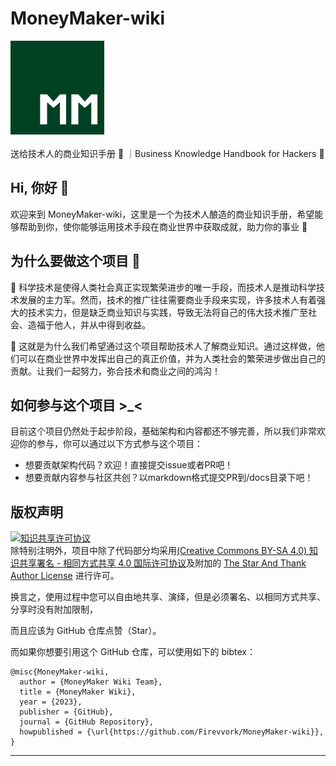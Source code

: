 # MoneyMaker-wiki
<div ><img src="/logo for MeneyMaker.png" alt="alt text" width="150" height="150"></div><br>
送给技术人的商业知识手册 📓 ｜Business Knowledge Handbook for Hackers 🍻

## Hi, 你好 👋
欢迎来到 MoneyMaker-wiki，这里是一个为技术人酿造的商业知识手册，希望能够帮助到你，使你能够运用技术手段在商业世界中获取成就，助力你的事业 🚀

## 为什么要做这个项目 🤔    
🚀 科学技术是使得人类社会真正实现繁荣进步的唯一手段，而技术人是推动科学技术发展的主力军。然而，技术的推广往往需要商业手段来实现，许多技术人有着强大的技术实力，但是缺乏商业知识与实践，导致无法将自己的伟大技术推广至社会、造福于他人，并从中得到收益。

🙌 这就是为什么我们希望通过这个项目帮助技术人了解商业知识。通过这样做，他们可以在商业世界中发挥出自己的真正价值，并为人类社会的繁荣进步做出自己的贡献。让我们一起努力，弥合技术和商业之间的鸿沟！

## 如何参与这个项目 >_<
目前这个项目仍然处于起步阶段，基础架构和内容都还不够完善，所以我们非常欢迎你的参与，你可以通过以下方式参与这个项目：

  - 想要贡献架构代码？欢迎！直接提交issue或者PR吧！
  - 想要贡献内容参与社区共创？以markdown格式提交PR到/docs目录下吧！

## 版权声明

<a rel="license" href="https://creativecommons.org/licenses/by-sa/4.0/"><img alt="知识共享许可协议" style="border-width:0" src="https://i.creativecommons.org/l/by-sa/4.0/88x31.png" /></a><br />除特别注明外，项目中除了代码部分均采用<a rel="license" href="https://creativecommons.org/licenses/by-sa/4.0/deed.zh">(Creative Commons BY-SA 4.0) 知识共享署名 - 相同方式共享 4.0 国际许可协议</a>及附加的 [The Star And Thank Author License](https://github.com/zTrix/sata-license) 进行许可。

换言之，使用过程中您可以自由地共享、演绎，但是必须署名、以相同方式共享、分享时没有附加限制，

而且应该为 GitHub 仓库点赞（Star）。

而如果你想要引用这个 GitHub 仓库，可以使用如下的 bibtex：

    @misc{MoneyMaker-wiki,
      author = {MoneyMaker Wiki Team},
      title = {MoneyMaker Wiki},
      year = {2023},
      publisher = {GitHub},
      journal = {GitHub Repository},
      howpublished = {\url{https://github.com/Firevvork/MoneyMaker-wiki}},
    }

* * *